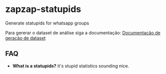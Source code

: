 # zapzap-statupids

Generate statupids for whatsapp groups

Para gererar o dataset de análise siga a documentação: [Documentação de geração de dataset](./docs/GerandoDataset.md)

## FAQ

* **What is a statupids?** it's stupid statistics sounding nice.
